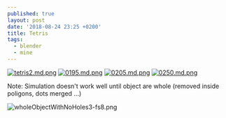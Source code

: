 ```yaml
---
published: true
layout: post
date: '2018-08-24 23:25 +0200'
title: Tetris
tags:
  - blender
  - mine
---
```

[![tetris2.md.png](https://cdn.scrot.moe/images/2018/08/24/tetris2.md.png)](https://cdn.scrot.moe/images/2018/08/24/tetris2.png)
[![0195.md.png](https://cdn.scrot.moe/images/2018/08/25/0195.md.png)](https://scrot.moe/image/9Te1C)
[![0205.md.png](https://cdn.scrot.moe/images/2018/08/25/0205.md.png)](https://scrot.moe/image/9Twjj)
[![0250.md.png](https://cdn.scrot.moe/images/2018/08/25/0250.md.png)](https://scrot.moe/image/9TIYe)

Note: Simulation doesn't work well until object are whole (removed inside poligons, dots merged ...)

![wholeObjectWithNoHoles3-fs8.png]({{site.baseurl}}/media/wholeObjectWithNoHoles3-fs8.png)